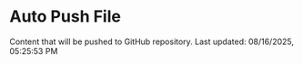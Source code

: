 # Auto Push File

Content that will be pushed to GitHub repository.
Last updated: 08/16/2025, 05:25:53 PM